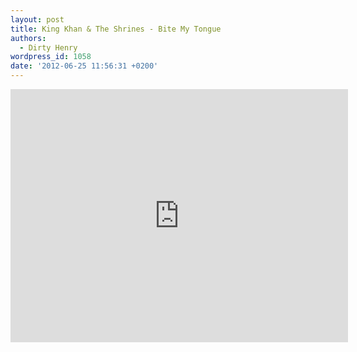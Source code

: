 ```yaml
---
layout: post
title: King Khan & The Shrines - Bite My Tongue
authors:
  - Dirty Henry
wordpress_id: 1058
date: '2012-06-25 11:56:31 +0200'
---
```

<iframe width="540" height="405" src="http://www.youtube.com/embed/xtZccp4vtLQ" frameborder="0" allowfullscreen></iframe>
